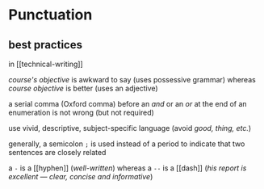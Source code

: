 # Punctuation

## best practices

in [[technical-writing]]

_course's objective_ is awkward to say (uses possessive grammar) whereas _course objective_ is better (uses an adjective)

a serial comma (Oxford comma) before an _and_ or an _or_ at the end of an enumeration is not wrong (but not required)

use vivid, descriptive, subject-specific language (avoid _good, thing, etc._)

generally, a semicolon `;` is used instead of a period to indicate that two sentences are closely related

a `-` is a [[hyphen]] (_well-written_) whereas a `--` is a [[dash]] (_his report is excellent &mdash; clear, concise and informative_)
